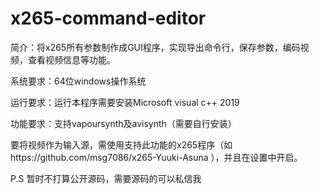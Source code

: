# x265-command-editor
简介：将x265所有参数制作成GUI程序，实现导出命令行，保存参数，编码视频，查看视频信息等功能。


系统要求：64位windows操作系统

运行要求：运行本程序需要安装Microsoft visual c++ 2019

功能要求：支持vapoursynth及avisynth（需要自行安装）

要将视频作为输入源，需使用支持此功能的x265程序（如https://github.com/msg7086/x265-Yuuki-Asuna ），并且在设置中开启。


P.S 暂时不打算公开源码，需要源码的可以私信我
